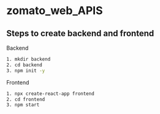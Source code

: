 # zomato_web_APIS

## Steps to create backend and frontend 
Backend
```bash
1. mkdir backend 
2. cd backend
3. npm init -y

```
Frontend 
```bash
1. npx create-react-app frontend 
2. cd frontend
3. npm start
```
